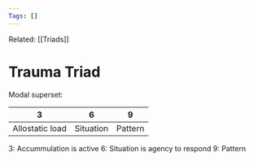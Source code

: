```yaml
---
Tags: []
---
```

Related: [[Triads]] 
# Trauma Triad
Modal superset:

| 3 | 6 | 9 |
|---|---|---|
| Allostatic load | Situation | Pattern |

3: Accummulation is active 
6: Situation is agency to respond
9: Pattern 